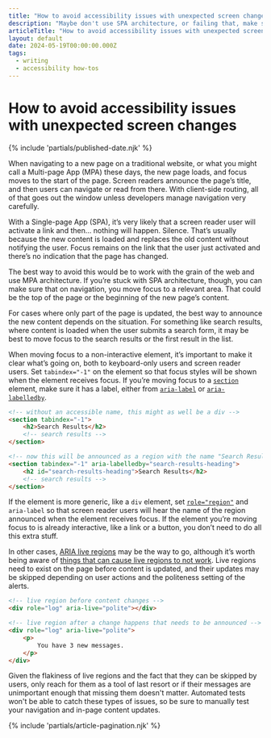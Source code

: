 ```yaml
---
title: "How to avoid accessibility issues with unexpected screen changes - Accessibility how-tos - Writing - Dustin Whisman"
description: "Maybe don't use SPA architecture, or failing that, make sure you move focus when content changes or use ARIA live regions to announce those changes."
articleTitle: "How to avoid accessibility issues with unexpected screen changes"
layout: default
date: 2024-05-19T00:00:00.000Z
tags:
  - writing
  - accessibility how-tos
---
```


# How to avoid accessibility issues with unexpected screen changes

{% include 'partials/published-date.njk' %}

When navigating to a new page on a traditional website, or what you might call a Multi-page App (MPA) these days, the new page loads, and focus moves to the start of the page. Screen readers announce the page’s title, and then users can navigate or read from there. With client-side routing, all of that goes out the window unless developers manage navigation very carefully.

With a Single-page App (SPA), it’s very likely that a screen reader user will activate a link and then… nothing will happen. Silence. That’s usually because the new content is loaded and replaces the old content without notifying the user. Focus remains on the link that the user just activated and there’s no indication that the page has changed.

The best way to avoid this would be to work with the grain of the web and use MPA architecture. If you’re stuck with SPA architecture, though, you can make sure that on navigation, you move focus to a relevant area. That could be the top of the page or the beginning of the new page’s content.

For cases where only part of the page is updated, the best way to announce the new content depends on the situation. For something like search results, where content is loaded when the user submits a search form, it may be best to move focus to the search results or the first result in the list.

When moving focus to a non-interactive element, it’s important to make it clear what’s going on, both to keyboard-only users and screen reader users. Set `tabindex="-1"` on the element so that focus styles will be shown when the element receives focus. If you’re moving focus to a [`section`](https://developer.mozilla.org/en-US/docs/Web/HTML/Element/section) element, make sure it has a label, either from [`aria-label`](https://developer.mozilla.org/en-US/docs/Web/Accessibility/ARIA/Attributes/aria-label) or [`aria-labelledby`](https://developer.mozilla.org/en-US/docs/Web/Accessibility/ARIA/Attributes/aria-labelledby).

```html
<!-- without an accessible name, this might as well be a div -->
<section tabindex="-1">
	<h2>Search Results</h2>
	<!-- search results -->
</section>

<!-- now this will be announced as a region with the name "Search Results" -->
<section tabindex="-1" aria-labelledby="search-results-heading">
	<h2 id="search-results-heading">Search Results</h2>
	<!-- search results -->
</section>
```

If the element is more generic, like a `div` element, set [`role="region"`](https://developer.mozilla.org/en-US/docs/Web/Accessibility/ARIA/Roles/region_role) and `aria-label` so that screen reader users will hear the name of the region announced when the element receives focus. If the element you’re moving focus to is already interactive, like a link or a button, you don’t need to do all this extra stuff.

In other cases, [ARIA live regions](https://developer.mozilla.org/en-US/docs/Web/Accessibility/ARIA/ARIA_Live_Regions) may be the way to go, although it’s worth being aware of [things that can cause live regions to not work](https://tetralogical.com/blog/2024/05/01/why-are-my-live-regions-not-working/). Live regions need to exist on the page before content is updated, and their updates may be skipped depending on user actions and the politeness setting of the alerts.

```html
<!-- live region before content changes -->
<div role="log" aria-live="polite"></div>

<!-- live region after a change happens that needs to be announced -->
<div role="log" aria-live="polite">
	<p>
		You have 3 new messages.
	</p>
</div>
```

Given the flakiness of live regions and the fact that they can be skipped by users, only reach for them as a tool of last resort or if their messages are unimportant enough that missing them doesn't matter. Automated tests won't be able to catch these types of issues, so be sure to manually test your navigation and in-page content updates.

{% include 'partials/article-pagination.njk' %}
